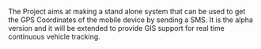 The Project aims at making a stand alone system that can be used to get the GPS Coordinates of the mobile device by sending a SMS. It is the alpha version and it will be extended to provide GIS support for real time continuous vehicle tracking.